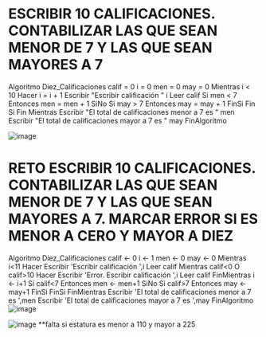 # ESCRIBIR 10 CALIFICACIONES. CONTABILIZAR LAS QUE SEAN MENOR DE 7 Y LAS QUE SEAN MAYORES A 7
Algoritmo Diez_Calificaciones
	calif = 0
	i = 0
	men = 0
	may = 0
	Mientras i < 10  Hacer i = i + 1
		Escribir "Escribir calificación " i
		Leer calif
		Si men < 7 Entonces
			men = men + 1
		SiNo
			Si may > 7 Entonces
				may = may + 1
			FinSi
		Fin Si
	Fin Mientras
	Escribir "El total de calificaciones menor a 7 es " men
	Escribir "El total de calificaciones mayor a 7 es " may
FinAlgoritmo

![image](https://user-images.githubusercontent.com/99224635/165600288-0b91d670-f7b9-481e-92af-8623b17fe50a.png)


# RETO ESCRIBIR 10 CALIFICACIONES. CONTABILIZAR LAS QUE SEAN MENOR DE 7 Y LAS QUE SEAN MAYORES A 7. MARCAR ERROR SI ES MENOR A CERO Y MAYOR A DIEZ
Algoritmo Diez_Calificaciones
	calif <- 0
	i <- 1
	men <- 0
	may <- 0
	Mientras i<11 Hacer
		Escribir 'Escribir calificación ',i
		Leer calif
		Mientras calif<0 O calif>10 Hacer
			Escribir 'Error. Escribir calificación ',i
			Leer calif
		FinMientras
		i <- i+1
		Si calif<7 Entonces
			men <- men+1
		SiNo
			Si calif>7 Entonces
				may <- may+1
			FinSi
		FinSi
	FinMientras
	Escribir 'El total de calificaciones menor a 7 es ',men
	Escribir 'El total de calificaciones mayor a 7 es ',may
FinAlgoritmo
![image](https://user-images.githubusercontent.com/99224635/165662273-543eedb5-7f52-47a2-bec6-ed428a6d63eb.png)



![image](https://user-images.githubusercontent.com/99224635/165600428-f28f744d-9b1d-45ec-99bd-f482f9c20b85.png)
**falta si estatura es menor a 110 y mayor a 225
